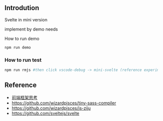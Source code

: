 ## Introdution
Svelte in mini version

implement by demo needs

How to run demo
```bash
npm run demo
```

### How to run test
```bash
npm run rmjs #then click vscode-debug -> mini-svelte (reference experiment/.vscode/launch.json)
```
## Reference

* [前端框架思考](https://wizardpisces.github.io/blog/%E5%89%8D%E7%AB%AF%E6%A1%86%E6%9E%B6%E6%80%9D%E8%80%83)
* https://github.com/wizardpisces/tiny-sass-compiler
* https://github.com/wizardpisces/js-ziju
* https://github.com/sveltejs/svelte